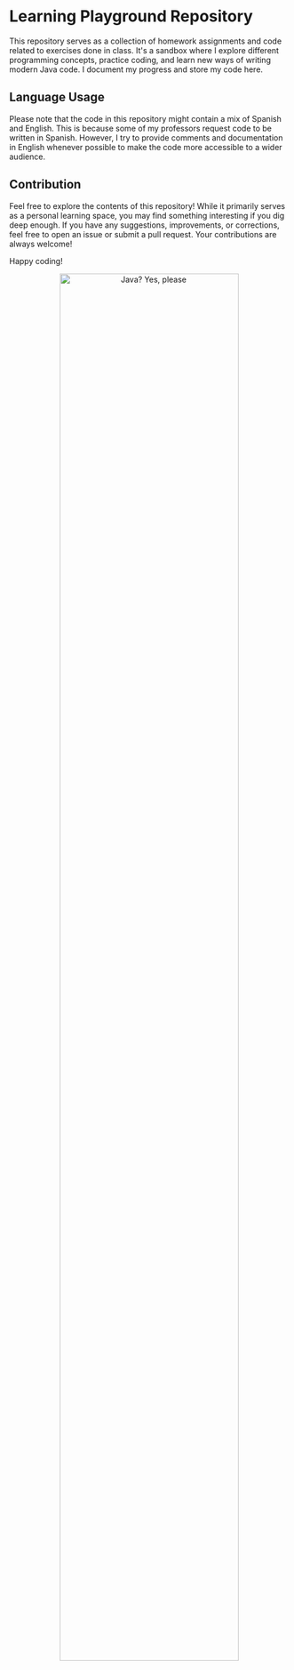 # Learning Playground Repository

This repository serves as a collection of homework assignments and code related to exercises done in class. It's a sandbox where I explore different programming concepts, practice coding, and learn new ways of writing modern Java code. I document my progress and store my code here.

## Language Usage
Please note that the code in this repository might contain a mix of Spanish and English. This is because some of my professors request code to be written in Spanish. However, I try to provide comments and documentation in English whenever possible to make the code more accessible to a wider audience.

## Contribution
Feel free to explore the contents of this repository! While it primarily serves as a personal learning space, you may find something interesting if you dig deep enough. If you have any suggestions, improvements, or corrections, feel free to open an issue or submit a pull request. Your contributions are always welcome!

Happy coding!
<p align="center">
  <a href="https://github.com/kosail">
    <img src="https://github.com/cat-milk/Anime-Girls-Holding-Programming-Books/blob/12593120814c1b1ef3b4f4b6f19aea8766e664ce/Java/Natsukawa_Masuzu_Java_Programming.png" alt="Java? Yes, please" style="width: 80%;"/>
	</a>
</p>
